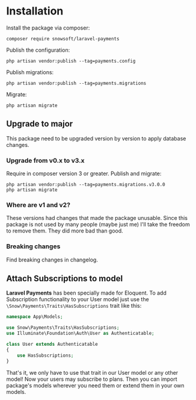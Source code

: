 # Installation

Install the package via composer:

```shell
composer require snowsoft/laravel-payments
```

Publish the configuration:

```shell
php artisan vendor:publish --tag=payments.config
```

Publish migrations:

```shell
php artisan vendor:publish --tag=payments.migrations
```

Migrate:

```shell
php artisan migrate
```

## Upgrade to major

This package need to be upgraded version by version to apply database changes.

### Upgrade from v0.x to v3.x

Require in composer version 3 or greater. Publish and migrate:

```shell
php artisan vendor:publish --tag=payments.migrations.v3.0.0
php artisan migrate
```

### Where are v1 and v2?

These versions had changes that made the package unusable. Since this package is not used by many people (maybe just me)
I'll take the freedom to remove them. They did more bad than good.

### Breaking changes

Find breaking changes in changelog.

## Attach Subscriptions to model<a name="attach-subscription"></a>

**Laravel Payments** has been specially made for Eloquent. To add Subscription functionality to your User model just use
the `\Snow\Payments\Traits\HasSubscriptions` trait like this:

```php
namespace App\Models;

use Snow\Payments\Traits\HasSubscriptions;
use Illuminate\Foundation\Auth\User as Authenticatable;

class User extends Authenticatable
{
    use HasSubscriptions;
}
```

That's it, we only have to use that trait in our User model or any other model! Now your users may subscribe to plans.
Then you can import package's models wherever you need them or extend them in your own models.
